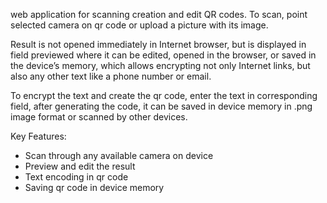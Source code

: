 web application for scanning creation and edit QR codes.
To scan, point selected camera on qr code or upload a picture with its image.

Result is not opened immediately in Internet browser, but is displayed in field previewed where it can be edited, opened in the browser, or saved in the device’s memory, which allows encrypting not only Internet links, but also any other text like a phone number or email.

To encrypt the text and create the qr code, enter the text in  corresponding field, after generating the code, it can be saved in  device memory in .png image format or scanned by other devices.

Key Features:
- Scan through any available camera on device
- Preview and edit the result
- Text encoding in qr code
- Saving qr code in device memory
